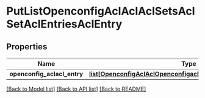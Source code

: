 # PutListOpenconfigAclAclAclSetsAclSetAclEntriesAclEntry

## Properties
Name | Type | Description | Notes
------------ | ------------- | ------------- | -------------
**openconfig_aclacl_entry** | [**list[OpenconfigAclAclOpenconfigaclaclAclsetsAclentriesAclentry]**](OpenconfigAclAclOpenconfigaclaclAclsetsAclentriesAclentry.md) |  | [optional] 

[[Back to Model list]](../README.md#documentation-for-models) [[Back to API list]](../README.md#documentation-for-api-endpoints) [[Back to README]](../README.md)



